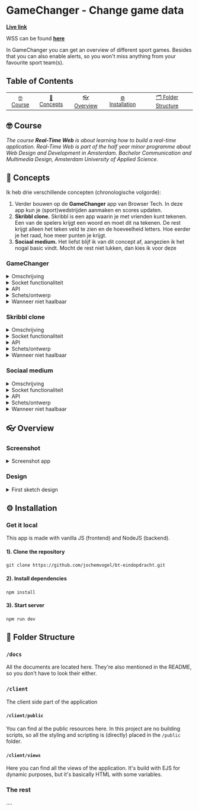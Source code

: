 # GameChanger - Change game data

**[Live link](https://gamechanger-rtw.herokuapp.com/)**

WSS can be found **[here](https://github.com/jochemvogel/gamechanger-wss)**

In GameChanger you can get an overview of different sport games. Besides that you can also enable alerts, so you won't miss anything from your favourite sport team(s).

## Table of Contents

<table>
<tr>
	<td align="center"><a href="#nerd_face-usage">🤓 Course <a></td>
	<td align="center"><a href="#dizzy-concepts">💫 Concepts <a></td>
	<td align="center"><a href="#eyeglasses-overview"> 👓 Overview <a></td>
	<td align="center"><a href="#gear-installation">⚙️ Installation<a></td>
	<td align="center"><a href="#open_file_folder-folder-structure">🗂 Folder Structure<a></td>
</tr>
</table>

## 🤓 Course

_The course **Real-Time Web** is about learning how to build a real-time application. Real-Time Web is part of the half year minor programme about Web Design and Development in Amsterdam. Bachelor Communication and Multimedia Design, Amsterdam University of Applied Science._

## 💫 Concepts

Ik heb drie verschillende concepten (chronologische volgorde):

1.  Verder bouwen op de **GameChanger** app van Browser Tech. In deze app kun je (sport)wedstrijden aanmaken en scores updaten.
2.  **Skribbl clone.** Skribbl is een app waarin je met vrienden kunt tekenen. Een van de spelers krijgt een woord en moet dit na tekenen. De rest krijgt alleen het teken veld te zien en de hoeveelheid letters. Hoe eerder je het raad, hoe meer punten je krijgt.
3.  **Sociaal medium.** Het liefst blijf ik van dit concept af, aangezien ik het nogal basic vindt. Mocht de rest niet lukken, dan kies ik voor deze

### GameChanger

<details>
<summary>Omschrijving</summary>

In deze app zijn er twee type clients: non-admin & admin clients. Voor nu kun je via het menu nog gewoon switchen, maar je zou kunnen bedenken dat je uiteindelijk kunt inloggen en met een rollen gaat werken.

Op het moment dat er iets wijzigt bij een wedstrijd, verschijnt er een notificatie. Voor nu geeft het puur aan dat er iets aangepast is, maar dit wil je uiteindelijk dynamisch maken (tijd, score, uitslag etc.)

</details>

<details>
<summary>Socket functionaliteit</summary>

Hier zijn verschillende mogelijkheden voor. Een hiervan is de Notification API. Deze heb ik al werkend, dus enkel de socket functionaliteit hoef ik er aan toe te voegen. Voor nu is het nog statisch (wedstrijd x has changed), maar dit kan uiteindelijk ook dynamisch. Ik hoop dat te kunnen realiseren in dit tijdsbestek.

Liveblog. Op elke detailpagina wil ik een liveblog hebben. Om te beginnen wil ik een globale liveblog hebben (vergelijkbaar met een chat), maar uiteindelijk wil ik dit per wedstrijd doen. Hoe of wat weet ik nog niet precies, maar ik denk een combinatie van een database & rooms op socket.io.

Een volgende stap zouden reacties kunnen zijn. Een live feed van reacties op elke wedstrijd. Vergelijkbaar met de liveblog, maar dan reacties van gebruikers.

Dit is voor nu wel voldoende, maar ik kan nog wel even door gaan met wat functionaliteit. Mocht ik zo ver zijn, dan breid ik dit nog uit. Voor nu denk ik dat ik hier wel even zoet mee ben.

</details>

<details>
<summary>API</summary>

Ik zou het leuk vinden om met een weer API te gaan werken, zodat je kunt zien wat voor weer het wordt tijdens jouw wedstrijd (of als je de wedstrijd wilt bezoeken). In eerste instantie wil ik gewoon met een statische locatie Amsterdam werken, maar de tijd wil ik wel dynamisch maken. Dus dat je daadwerkelijk kunt zien wat voor weer het is om 20.30. Hier zou je uiteindelijk nog meer dingen aan toevoegen, zoals of er neerslag is, weer gedurende de hele wedstrijd etc.

API’s die ik eventueel kan gebruiken zijn:

-   [https://openweathermap.org/price](https://openweathermap.org/)
-   [https://rapidapi.com/stefan.skliarov/api/AccuWeather/endpoints](https://rapidapi.com/stefan.skliarov/api/AccuWeather/endpoints)

</details>

<details>
<summary>Schets/ontwerp</summary>

</details>

<details>
<summary>Wanneer niet haalbaar</summary>

Het is een server side applicatie. Het zal wel moeten kunnen, maar ik weet niet in hoeverre mij het lukt om dit server side werkend te krijgen. Neem bijvoorbeeld de live blog. Dit is vergelijkbaar met een chat. Deze heb ik al wel eens eerder gemaakt, maar dit was client side en werd niet opgeslagen. Hier ligt dus nog een uitdaging voor mij.

Als de API te veel tijd gaat kosten. Ik heb (omdat het momenteel niet mijn prioriteit heeft) nog niet naar de API’s gekeken en weet dus niet wat ik kan verwachten. Ik hoop dat ik een tijd kan meegeven als query (zo niet, dan is een datum ook prima).

Het gaat mij dus met name om het server side gedeelte. De socket heb ik werkend en dat zal het probleem dus niet zijn. Het gaat erom dat als een admin iets typt (in het liveblog gedeelte), dat dit dan automatisch gerenderd/weergegeven wordt in de live blog van alle andere clients. Ik weet dat ik dit client side met appendChild etc. kan doen, maar ik weet niet hoe dit server side gedaan moet worden. Ik kan wel client side JavaScript gebruiken, maar omdat ik gebruik maak van EJS, kan ik geen querySelector doen. Wellicht is het dan nog een optie om een live-blog.html te hebben. Staat niet netjes, maar als dit ervoor zorgt dat ik verder kan, dan neem ik dat voor dit project voor lief.

</details>

### Skribbl clone

<details>
<summary>Omschrijving</summary>

Skribbl is een app waarin je met vrienden kunt tekenen. Een van de spelers krijgt een woord en moet dit na tekenen. De rest krijgt alleen het teken veld te zien en de hoeveelheid letters. Hoe eerder je het raad, hoe meer punten je krijgt.

Het scherm is ongeveer voor ¾ gevuld met een canvas waarop degene tekent en voor ¼ gevuld met een chat waarin alle deelnemers hun pogingen doen. Op het moment dat het, het juiste woord is, wordt het woord vervangen met someone guessed the word en worden er punten toegekend aan deze persoon.

</details>

<details>
<summary>Socket functionaliteit</summary>

Het tekenen op een canvas zou elke gebruiker moeten zien. Dit zou je met behulp van een socket kunnen doen. Daarnaast heb je een chat waar iedereen de woorden raadt. Dit is dus een chat en hier kun je web sockets voor gebruiken.

</details>

<details>
<summary>API</summary>

Voor de API heb ik nog niet echt een heel goed beeld wat er nodig is. Ik zou kunnen begrijpen dat er iets van een woorden API nodig is om random woorden te genereren. Je zou natuurlijk zelf wat woorden kunnen verzinnen, maar een API werkt net zo makkelijk. Wellicht dat er dan ook een API is waarin je je taal kunt selecteren. Dan heb je direct een spel dat in meerdere talen gespeeld kan worden.

</details>

<details>
<summary>Schets/ontwerp</summary>

Dit zijn een aantal ideeën van hoe het eruit kan komen te zien. Ik ben er nog niet uit welke van deze het wordt. Binnenkort verplaats ik een hoop van m'n README naar de Wiki. Het wordt nu wel een beetje veel (en we zijn nog maar net begonnen)

<details>
<summary>Ontwerp weer</summary>

![Ontwerp weer](https://i.ibb.co/Byt5dzQ/Screenshot-2021-04-12-at-17-31-59.png)

</details>

<details>
<summary>Ontwerp liveblog (non admin)</summary>

![Ontwerp liveblog non admin](https://i.ibb.co/n8473D2/Screenshot-2021-04-12-at-18-29-29.png)

</details>

</details>

<details>
<summary>Wanneer niet haalbaar</summary>

Ik weet niet in hoeverre het lastig is om het hele tekenen werkend te krijgen. Het tekenen is 1, maar daarnaast wil je verschillende users hebben, je wilt random woorden genereren, je wilt checken of iemand het juiste woord heeft ingevuld en je wilt (aan de hand van de tijd die gespeeld is) punten toekennen. Dit is een hoop en daarom denk ik eerlijk gezegd dat het niet realistisch is om dit te maken.

</details>

### Sociaal medium

<details>
<summary>Omschrijving</summary>

Een sociaal medium heeft niet echt een uitgebreide uitleg nodig. Eerlijk gezegd vermijd ik deze het liefst, maar mocht nou niets lukken, dan is een sociaal medium iets om uiteindelijk nog te doen. Het is niet super spannend, maar alle aspecten komen wel terug.

</details>

<details>
<summary>Socket functionaliteit</summary>

Denk hier aan een live feed. De feed wordt automatisch geupdate op het moment dat er een nieuwe post is (van een van jouw vrienden). Daarnaast is het natuurlijk ook mogelijk om een chat te implementeren.

</details>

<details>
<summary>API</summary>

Voor de API heb ik nog niet echt een heel goed beeld wat er nodig is. Ook hier zou ik de weer API kunnen gebruiken. Wellicht dat er elke ochtend (of elk dagdeel) een bericht in je feed komt over het weer op dat moment.

</details>

<details>
<summary>Schets/ontwerp</summary>

Komt later..

</details>

<details>
<summary>Wanneer niet haalbaar</summary>

Dit is realistisch en daarom ook haalbaar. Maar wat ik al zei: liever doe ik het niet omdat het nogal saai is. Mijn voorkeur gaat daarom uit naar het eerste concept en dat ga ik ook eerst proberen werkend te krijgen.

</details>

## :eyeglasses: Overview

### Screenshot

<details>
<summary>Screenshot app</summary>

![Screenshot app](https://raw.githubusercontent.com/jochemvogel/bt-eindopdracht/master/docs/screenshots/Screenshot%202021-03-28%20at%2020.01.26.png)

</details>

### Design

<details>
<summary>First sketch design</summary>

![First sketch design](https://i.ibb.co/LpLfNCF/Screenshot-2021-03-23-at-20-24-01.png)

</details>

## :gear: Installation

### Get it local

This app is made with vanilla JS (frontend) and NodeJS (backend).

#### 1). Clone the repository

`git clone https://github.com/jochemvogel/bt-eindopdracht.git`

#### 2). Install dependencies

`npm install`

#### 3). Start server

`npm run dev`

## :open_file_folder: Folder Structure

### `/docs`

All the documents are located here. They're also mentioned in the README, so you don't have to look their either.

### `/client`

The client side part of the application

#### `/client/public`

You can find al the public resources here. In this project are no building scripts, so all the styling and scripting is (directly) placed in the `/public` folder.

#### `/client/views`

Here you can find all the views of the application. It's build with EJS for dynamic purposes, but it's basically HTML with some variables.

### The rest

....

